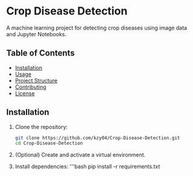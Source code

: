 # Crop Disease Detection

A machine learning project for detecting crop diseases using image data and Jupyter Notebooks.

## Table of Contents

- [Installation](#installation)
- [Usage](#usage)
- [Project Structure](#project-structure)
- [Contributing](#contributing)
- [License](#license)

## Installation

1. Clone the repository:
   ```bash
   git clone https://github.com/kzy04/Crop-Disease-Detection.git
   cd Crop-Disease-Detection
2. (Optional) Create and activate a virtual environment.

3. Install dependencies:
   '''bash
   pip install -r requirements.txt
